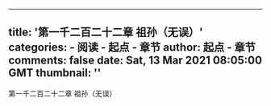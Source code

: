 
---
title: '第一千二百二十二章 祖孙（无误）'
categories: 
    - 阅读
    - 起点 - 章节
author: 起点 - 章节
comments: false
date: Sat, 13 Mar 2021 08:05:00 GMT
thumbnail: ''
---

<div>   
第一千二百二十二章 祖孙（无误）  
</div>
            